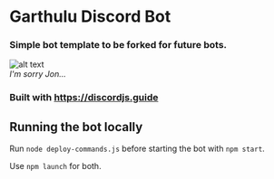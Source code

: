# Garthulu Discord Bot
### Simple bot template to be forked for future bots.
![alt text](https://s3.crackedcdn.com/phpimages/article/2/6/0/692260.jpg?v=2)\
*I'm sorry Jon...*

### Built with https://discordjs.guide


## Running the bot locally
Run `node deploy-commands.js` before starting the bot with `npm start`.

Use `npm launch` for both.
